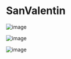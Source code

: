 # SanValentin

![image](https://github.com/Benji379/SanValentin/assets/108637204/4af24557-b6cc-46ab-8be3-85bc69061254)

![image](https://github.com/Benji379/SanValentin/assets/108637204/8ed11864-1c4b-4484-bef4-eb30ddfe2624)

![image](https://github.com/Benji379/SanValentin/assets/108637204/5af9bb0e-8a79-4502-bb27-0f52e4467efe)
